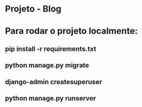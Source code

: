 # Projeto - Blog

# Para rodar o projeto localmente:

## pip install -r requirements.txt

## python manage.py migrate

## django-admin createsuperuser

## python manage.py runserver
